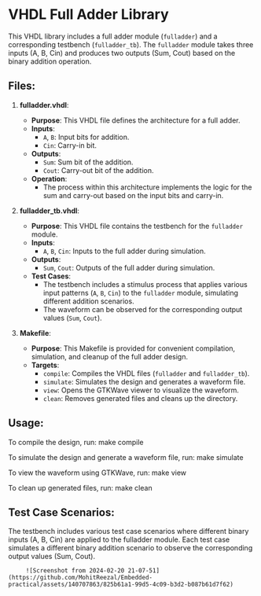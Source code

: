 # VHDL Full Adder Library

This VHDL library includes a full adder module (`fulladder`) and a corresponding testbench (`fulladder_tb`). The `fulladder` module takes three inputs (A, B, Cin) and produces two outputs (Sum, Cout) based on the binary addition operation.

## Files:

1. **fulladder.vhdl**:
   - **Purpose**: This VHDL file defines the architecture for a full adder.
   - **Inputs**:
     - `A`, `B`: Input bits for addition.
     - `Cin`: Carry-in bit.
   - **Outputs**:
     - `Sum`: Sum bit of the addition.
     - `Cout`: Carry-out bit of the addition.
   - **Operation**:
     - The process within this architecture implements the logic for the sum and carry-out based on the input bits and carry-in.

2. **fulladder_tb.vhdl**:
   - **Purpose**: This VHDL file contains the testbench for the `fulladder` module.
   - **Inputs**:
     - `A`, `B`, `Cin`: Inputs to the full adder during simulation.
   - **Outputs**:
     - `Sum`, `Cout`: Outputs of the full adder during simulation.
   - **Test Cases**:
     - The testbench includes a stimulus process that applies various input patterns (`A`, `B`, `Cin`) to the `fulladder` module, simulating different addition scenarios.
     - The waveform can be observed for the corresponding output values (`Sum`, `Cout`).

3. **Makefile**:
   - **Purpose**: This Makefile is provided for convenient compilation, simulation, and cleanup of the full adder design.
   - **Targets**:
     - `compile`: Compiles the VHDL files (`fulladder` and `fulladder_tb`).
     - `simulate`: Simulates the design and generates a waveform file.
     - `view`: Opens the GTKWave viewer to visualize the waveform.
     - `clean`: Removes generated files and cleans up the directory.

## Usage:

To compile the design, run:
    make compile

To simulate the design and generate a waveform file, run:
    make simulate

To view the waveform using GTKWave, run:
    make view

To clean up generated files, run:
    make clean

## Test Case Scenarios:
The testbench includes various test case scenarios where different binary inputs (A, B, Cin) are applied to the fulladder module.
Each test case simulates a different binary addition scenario to observe the corresponding output values (Sum, Cout).

         ![Screenshot from 2024-02-20 21-07-51](https://github.com/MohitReezal/Embedded-practical/assets/140707863/825b61a1-99d5-4c09-b3d2-b087b61d7f62)
